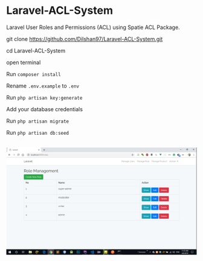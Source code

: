 # Laravel-ACL-System

Laravel User Roles and Permissions (ACL) using Spatie ACL Package.

git clone https://github.com/Dilshan97/Laravel-ACL-System.git

cd Laravel-ACL-System

open terminal

Run `composer install`

Rename `.env.example` to `.env`

Run `php artisan key:generate`

Add your database credentials

Run `php artisan migrate`

Run `php artisan db:seed`

<br>
<img src="https://github.com/Dilshan97/Laravel-ACL-System/blob/master/example.jpg" >
